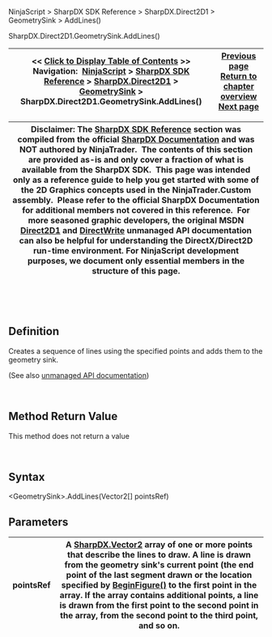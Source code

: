 ﻿


NinjaScript \> SharpDX SDK Reference \> SharpDX.Direct2D1 \> GeometrySink \> AddLines()






















SharpDX.Direct2D1\.GeometrySink.AddLines()







| \<\< [Click to Display Table of Contents](sharpdx_direct2d1_geometrysink_addlines.md) \>\> **Navigation:**     [NinjaScript](ninjascript-1.md) \> [SharpDX SDK Reference](sharpdx_sdk_reference-1.md) \> [SharpDX.Direct2D1](sharpdx_direct2d1-1.md) \> [GeometrySink](sharpdx_direct2d1_geometrysink-1.md) \> SharpDX.Direct2D1\.GeometrySink.AddLines() | [Previous page](sharpdx_direct2d1_geometrysink_addline-1.md) [Return to chapter overview](sharpdx_direct2d1_geometrysink-1.md) [Next page](sharpdx_direct2d1_geometrysink_beginfigure-1.md) |
| --- | --- |













| Disclaimer: The [SharpDX SDK Reference](sharpdx_sdk_reference-1.md) section was compiled from the official [SharpDX Documentation](http://sharpdx.org/) and was NOT authored by NinjaTrader.  The contents of this section are provided as\-is and only cover a fraction of what is available from the SharpDX SDK.  This page was intended only as a reference guide to help you get started with some of the 2D Graphics concepts used in the NinjaTrader.Custom assembly.  Please refer to the official SharpDX Documentation for additional members not covered in this reference.  For more seasoned graphic developers, the original MSDN [Direct2D1](https://msdn.microsoft.com/en-us/library/windows/desktop/dd370990.aspx) and [DirectWrite](https://msdn.microsoft.com/en-us/library/windows/desktop/dd368038.aspx) unmanaged API documentation can also be helpful for understanding the DirectX/Direct2D run\-time environment. For NinjaScript development purposes, we document only essential members in the structure of this page. |
| --- |



 


 


## Definition


Creates a sequence of lines using the specified points and adds them to the geometry sink.


(See also [unmanaged API documentation](https://msdn.microsoft.com/en-us/library/dd316925.aspx))


 


## Method Return Value


This method does not return a value


 


## Syntax


\<GeometrySink\>.AddLines(Vector2\[] pointsRef)


## Parameters




| pointsRef | A [SharpDX.Vector2](sharpdx_vector2-1.md) array of one or more points that describe the lines to draw. A line is drawn from the geometry sink's current point (the end point of the last segment drawn or the location specified by [BeginFigure()](sharpdx_direct2d1_geometrysink_beginfigure-1.md) to the first point in the array. If the array contains additional points, a line is drawn from the first point to the second point in the array, from the second point to the third point, and so on. |
| --- | --- |









